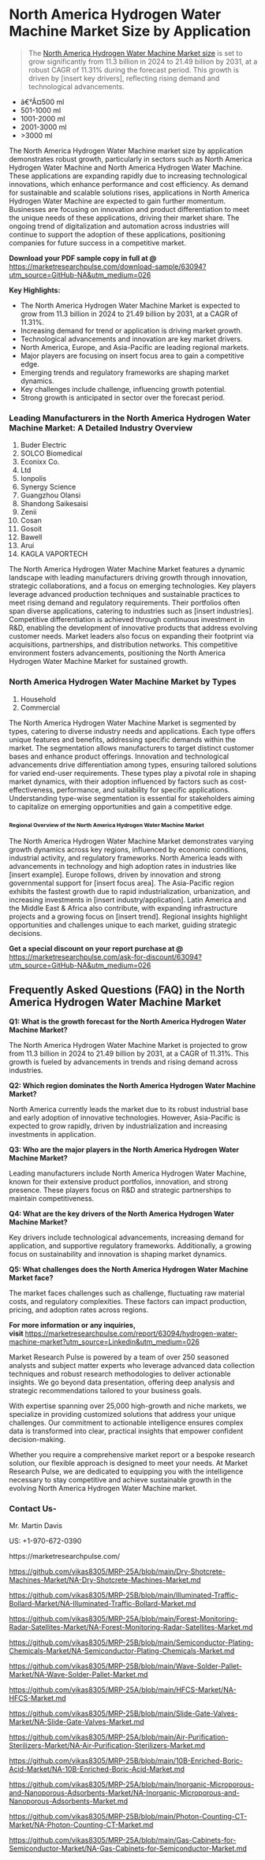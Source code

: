 
<h1>North America Hydrogen Water Machine Market&nbsp;Size by Application</h1><blockquote><p>The <a href="https://marketresearchpulse.com/download-sample/63094?utm_source=GitHub-NA&amp;utm_medium=026">North America Hydrogen Water Machine Market size</a> is set to grow significantly from 11.3 billion in 2024 to 21.49 billion by 2031, at a robust CAGR of 11.31% during the forecast period. This growth is driven by [insert key drivers], reflecting rising demand and technological advancements.</p></blockquote><ul><li>â€°Â¤500 ml <li> 501-1000 ml <li> 1001-2000 ml <li> 2001-3000 ml <li> >3000 ml</li></ul><p>The North America Hydrogen Water Machine market size by application demonstrates robust growth, particularly in sectors such as North America Hydrogen Water Machine and North America Hydrogen Water Machine. These applications are expanding rapidly due to increasing technological innovations, which enhance performance and cost efficiency. As demand for sustainable and scalable solutions rises, applications in North America Hydrogen Water Machine are expected to gain further momentum. Businesses are focusing on innovation and product differentiation to meet the unique needs of these applications, driving their market share. The ongoing trend of digitalization and automation across industries will continue to support the adoption of these applications, positioning companies for future success in a competitive market.</p><p><strong>Download your PDF sample copy in full at @ </strong><a href="https://marketresearchpulse.com/download-sample/63094?utm_source=GitHub-NA&amp;utm_medium=026">https://marketresearchpulse.com/download-sample/63094?utm_source=GitHub-NA&amp;utm_medium=026</a></p><p><strong>Key Highlights: </strong></p><ul><li>The North America Hydrogen Water Machine Market is expected to grow from 11.3 billion in 2024 to 21.49 billion by 2031, at a CAGR of 11.31%.</li><li>Increasing demand for trend or application is driving market growth.</li><li>Technological advancements and innovation are key market drivers.</li><li>North America, Europe, and Asia-Pacific are leading regional markets.</li><li>Major players are focusing on insert focus area to gain a competitive edge.</li><li>Emerging trends and regulatory frameworks are shaping market dynamics.</li><li>Key challenges include challenge, influencing growth potential.</li><li>Strong growth is anticipated in sector over the forecast period.</li></ul><h3>Leading Manufacturers in the North America Hydrogen Water Machine Market: A Detailed Industry Overview</h3><ol><li>Buder Electric</li><li>SOLCO Biomedical</li><li>Econixx Co.</li><li>Ltd</li><li>Ionpolis</li><li>Synergy Science</li><li>Guangzhou Olansi</li><li>Shandong Saikesaisi</li><li>Zenii</li><li>Cosan</li><li>Gosoit</li><li>Bawell</li><li>Arui</li><li>KAGLA VAPORTECH</li></ol><div class="flex max-w-full flex-col flex-grow"><div class="min-h-8 text-message flex w-full flex-col items-end gap-2 whitespace-normal break-words [.text-message+&amp;]:mt-5" dir="auto" data-message-author-role="assistant" data-message-id="fd8432e4-4910-450d-b182-61b7bfb0a01f" data-message-model-slug="gpt-4o"><div class="flex w-full flex-col gap-1 empty:hidden first:pt-[3px]"><div class="markdown prose w-full break-words dark:prose-invert light"><p>The North America Hydrogen Water Machine Market features a dynamic landscape with leading manufacturers driving growth through innovation, strategic collaborations, and a focus on emerging technologies. Key players leverage advanced production techniques and sustainable practices to meet rising demand and regulatory requirements. Their portfolios often span diverse applications, catering to industries such as [insert industries]. Competitive differentiation is achieved through continuous investment in R&amp;D, enabling the development of innovative products that address evolving customer needs. Market leaders also focus on expanding their footprint via acquisitions, partnerships, and distribution networks. This competitive environment fosters advancements, positioning the North America Hydrogen Water Machine Market for sustained growth.</p></div></div></div></div><h3>North America Hydrogen Water Machine Market by Types</h3><ol><li>Household <li> Commercial</li></ol><div class="flex max-w-full flex-col flex-grow"><div class="min-h-8 text-message flex w-full flex-col items-end gap-2 whitespace-normal break-words [.text-message+&amp;]:mt-5" dir="auto" data-message-author-role="assistant" data-message-id="084470be-0bb7-4664-bddf-5156b4f41249" data-message-model-slug="gpt-4o-mini"><div class="flex w-full flex-col gap-1 empty:hidden first:pt-[3px]"><div class="markdown prose w-full break-words dark:prose-invert light"><p>The North America Hydrogen Water Machine Market is segmented by types, catering to diverse industry needs and applications. Each type offers unique features and benefits, addressing specific demands within the market. The segmentation allows manufacturers to target distinct customer bases and enhance product offerings. Innovation and technological advancements drive differentiation among types, ensuring tailored solutions for varied end-user requirements. These types play a pivotal role in shaping market dynamics, with their adoption influenced by factors such as cost-effectiveness, performance, and suitability for specific applications. Understanding type-wise segmentation is essential for stakeholders aiming to capitalize on emerging opportunities and gain a competitive edge.</p></div></div></div></div><h3><span style="font-size: 11px;">Regional Overview of the North America Hydrogen Water Machine Market</span></h3><div class="flex max-w-full flex-col flex-grow"><div class="min-h-8 text-message flex w-full flex-col items-end gap-2 whitespace-normal break-words [.text-message+&amp;]:mt-5" dir="auto" data-message-author-role="assistant" data-message-id="e9038762-ce64-4e30-91c9-9bd413514231" data-message-model-slug="gpt-4o-mini"><div class="flex w-full flex-col gap-1 empty:hidden first:pt-[3px]"><div class="markdown prose w-full break-words dark:prose-invert light"><p>The North America Hydrogen Water Machine Market demonstrates varying growth dynamics across key regions, influenced by economic conditions, industrial activity, and regulatory frameworks. North America leads with advancements in technology and high adoption rates in industries like [insert example]. Europe follows, driven by innovation and strong governmental support for [insert focus area]. The Asia-Pacific region exhibits the fastest growth due to rapid industrialization, urbanization, and increasing investments in [insert industry/application]. Latin America and the Middle East &amp; Africa also contribute, with expanding infrastructure projects and a growing focus on [insert trend]. Regional insights highlight opportunities and challenges unique to each market, guiding strategic decisions.</p></div></div></div></div><p><strong>Get a special discount on your report purchase at @ </strong><a href="https://marketresearchpulse.com/ask-for-discount/63094?utm_source=GitHub-NA&amp;utm_medium=026">https://marketresearchpulse.com/ask-for-discount/63094?utm_source=GitHub-NA&amp;utm_medium=026</a></p><h2>Frequently Asked Questions (FAQ) in the North America Hydrogen Water Machine Market</h2><p><strong>Q1: What is the growth forecast for the North America Hydrogen Water Machine Market?</strong></p><p>The North America Hydrogen Water Machine Market is projected to grow from 11.3 billion in 2024 to 21.49 billion by 2031, at a CAGR of 11.31%. This growth is fueled by advancements in trends and rising demand across industries.</p><p><strong>Q2: Which region dominates the North America Hydrogen Water Machine Market?</strong></p><p>North America currently leads the market due to its robust industrial base and early adoption of innovative technologies. However, Asia-Pacific is expected to grow rapidly, driven by industrialization and increasing investments in application.</p><p><strong>Q3: Who are the major players in the North America Hydrogen Water Machine Market?</strong></p><p>Leading manufacturers include North America Hydrogen Water Machine, known for their extensive product portfolios, innovation, and strong presence. These players focus on R&amp;D and strategic partnerships to maintain competitiveness.</p><p><strong>Q4: What are the key drivers of the North America Hydrogen Water Machine Market?</strong></p><p>Key drivers include technological advancements, increasing demand for application, and supportive regulatory frameworks. Additionally, a growing focus on sustainability and innovation is shaping market dynamics.</p><p><strong>Q5: What challenges does the North America Hydrogen Water Machine Market face?</strong></p><p>The market faces challenges such as challenge, fluctuating raw material costs, and regulatory complexities. These factors can impact production, pricing, and adoption rates across regions.</p><p><strong>For more information or any inquiries, visit&nbsp;</strong><a href="https://marketresearchpulse.com/report/63094/hydrogen-water-machine-market?utm_source=Linkedin&utm_medium=026">https://marketresearchpulse.com/report/63094/hydrogen-water-machine-market?utm_source=Linkedin&utm_medium=026</a></p><p>Market Research Pulse is powered by a team of over 250 seasoned analysts and subject matter experts who leverage advanced data collection techniques and robust research methodologies to deliver actionable insights. We go beyond data presentation, offering deep analysis and strategic recommendations tailored to your business goals.</p><p>With expertise spanning over 25,000 high-growth and niche markets, we specialize in providing customized solutions that address your unique challenges. Our commitment to actionable intelligence ensures complex data is transformed into clear, practical insights that empower confident decision-making.</p><p>Whether you require a comprehensive market report or a bespoke research solution, our flexible approach is designed to meet your needs. At Market Research Pulse, we are dedicated to equipping you with the intelligence necessary to stay competitive and achieve sustainable growth in the evolving North America Hydrogen Water Machine market.</p><h3><strong>Contact Us-</strong></h3><p>Mr. Martin Davis</p><p>US: +1-970-672-0390</p><p>https://marketresearchpulse.com/</p><p><a href="https://github.com/vikas8305/MRP-25A/blob/main/Dry-Shotcrete-Machines-Market/NA-Dry-Shotcrete-Machines-Market.md">https://github.com/vikas8305/MRP-25A/blob/main/Dry-Shotcrete-Machines-Market/NA-Dry-Shotcrete-Machines-Market.md</a></p><p><a href="https://github.com/vikas8305/MRP-25B/blob/main/Illuminated-Traffic-Bollard-Market/NA-Illuminated-Traffic-Bollard-Market.md">https://github.com/vikas8305/MRP-25B/blob/main/Illuminated-Traffic-Bollard-Market/NA-Illuminated-Traffic-Bollard-Market.md</a></p><p><a href="https://github.com/vikas8305/MRP-25A/blob/main/Forest-Monitoring-Radar-Satellites-Market/NA-Forest-Monitoring-Radar-Satellites-Market.md">https://github.com/vikas8305/MRP-25A/blob/main/Forest-Monitoring-Radar-Satellites-Market/NA-Forest-Monitoring-Radar-Satellites-Market.md</a></p><p><a href="https://github.com/vikas8305/MRP-25B/blob/main/Semiconductor-Plating-Chemicals-Market/NA-Semiconductor-Plating-Chemicals-Market.md">https://github.com/vikas8305/MRP-25B/blob/main/Semiconductor-Plating-Chemicals-Market/NA-Semiconductor-Plating-Chemicals-Market.md</a></p><p><a href="https://github.com/vikas8305/MRP-25B/blob/main/Wave-Solder-Pallet-Market/NA-Wave-Solder-Pallet-Market.md">https://github.com/vikas8305/MRP-25B/blob/main/Wave-Solder-Pallet-Market/NA-Wave-Solder-Pallet-Market.md</a></p><p><a href="https://github.com/vikas8305/MRP-25A/blob/main/HFCS-Market/NA-HFCS-Market.md">https://github.com/vikas8305/MRP-25A/blob/main/HFCS-Market/NA-HFCS-Market.md</a></p><p><a href="https://github.com/vikas8305/MRP-25B/blob/main/Slide-Gate-Valves-Market/NA-Slide-Gate-Valves-Market.md">https://github.com/vikas8305/MRP-25B/blob/main/Slide-Gate-Valves-Market/NA-Slide-Gate-Valves-Market.md</a></p><p><a href="https://github.com/vikas8305/MRP-25A/blob/main/Air-Purification-Sterilizers-Market/NA-Air-Purification-Sterilizers-Market.md">https://github.com/vikas8305/MRP-25A/blob/main/Air-Purification-Sterilizers-Market/NA-Air-Purification-Sterilizers-Market.md</a></p><p><a href="https://github.com/vikas8305/MRP-25B/blob/main/10B-Enriched-Boric-Acid-Market/NA-10B-Enriched-Boric-Acid-Market.md">https://github.com/vikas8305/MRP-25B/blob/main/10B-Enriched-Boric-Acid-Market/NA-10B-Enriched-Boric-Acid-Market.md</a></p><p><a href="https://github.com/vikas8305/MRP-25A/blob/main/Inorganic-Microporous-and-Nanoporous-Adsorbents-Market/NA-Inorganic-Microporous-and-Nanoporous-Adsorbents-Market.md">https://github.com/vikas8305/MRP-25A/blob/main/Inorganic-Microporous-and-Nanoporous-Adsorbents-Market/NA-Inorganic-Microporous-and-Nanoporous-Adsorbents-Market.md</a></p><p><a href="https://github.com/vikas8305/MRP-25B/blob/main/Photon-Counting-CT-Market/NA-Photon-Counting-CT-Market.md">https://github.com/vikas8305/MRP-25B/blob/main/Photon-Counting-CT-Market/NA-Photon-Counting-CT-Market.md</a></p><p><a href="https://github.com/vikas8305/MRP-25A/blob/main/Gas-Cabinets-for-Semiconductor-Market/NA-Gas-Cabinets-for-Semiconductor-Market.md">https://github.com/vikas8305/MRP-25A/blob/main/Gas-Cabinets-for-Semiconductor-Market/NA-Gas-Cabinets-for-Semiconductor-Market.md</a></p>
